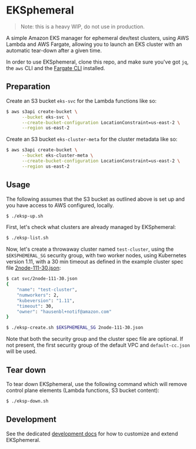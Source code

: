 # EKSphemeral

> Note: this is a heavy WIP, do not use in production.

A simple Amazon EKS manager for ephemeral dev/test clusters, using AWS Lambda and AWS Fargate, allowing you to launch an EKS cluster with an automatic tear-down after a given time.

In order to use EKSphemeral, clone this repo, and make sure you've got `jq`, the `aws` CLI and the [Fargate CLI](https://somanymachines.com/fargate/) installed.

## Preparation

Create an S3 bucket `eks-svc` for the Lambda functions like so:

```sh
$ aws s3api create-bucket \
      --bucket eks-svc \
      --create-bucket-configuration LocationConstraint=us-east-2 \
      --region us-east-2
```

Create an S3 bucket `eks-cluster-meta` for the cluster metadata like so:

```sh
$ aws s3api create-bucket \
      --bucket eks-cluster-meta \
      --create-bucket-configuration LocationConstraint=us-east-2 \
      --region us-east-2
```

## Usage

The following assumes that the S3 bucket as outlined above is set up and you have access to AWS configured, locally.

```sh
$ ./eksp-up.sh
```

First, let's check what clusters are already managed by EKSphemeral:

```sh
$ ./eksp-list.sh
```

Now, let's create a throwaway cluster named `test-cluster`, using the `$EKSPHEMERAL_SG` security group, with two worker nodes, using Kubernetes version 1.11, with a 30 min timeout as defined in the example cluster spec file [2node-111-30.json](svc/2node-111-30.json):

```sh
$ cat svc/2node-111-30.json
{
    "name": "test-cluster",
    "numworkers": 2,
    "kubeversion": "1.11",
    "timeout": 30,
    "owner": "hausenbl+notif@amazon.com"
}

$ ./eksp-create.sh $EKSPHEMERAL_SG 2node-111-30.json
```

Note that both the security group and the cluster spec file are optional. If not present, the first security group of the default VPC and `default-cc.json` will be used.

## Tear down

To tear down EKSphemeral, use the following command which will remove control plane elements (Lambda functions, S3 bucket content):

```bash
$ ./eksp-down.sh
```

## Development

See the dedicated [development docs](dev.md) for how to customize and extend EKSphemeral.